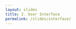 ```yaml
---
layout: slides
title: 2. User Interface
permalink: /slides/interface/
---
```


<section data-markdown data-separator="^\n---\n$" data-separator-vertical="^\n--\n$">
<script type="text/template">

![Bonsai](../../assets/images/bonsai-lettering.svg)

### Bonsai Club
[neurogears.org/swc-2020](https://neurogears.org/swc-2020)

![SWC](../../assets/images/swc.png)

---

### Outline

* Installation
* Package Manager / Gallery
* User Interface
* Graphical Language

---

### Installation

* System-wide: from [bonsai-rx.org](https://bonsai-rx.org/) installer
* Portable: from [GitHub zip file]()

---

### Hands-on

</script>
</section>